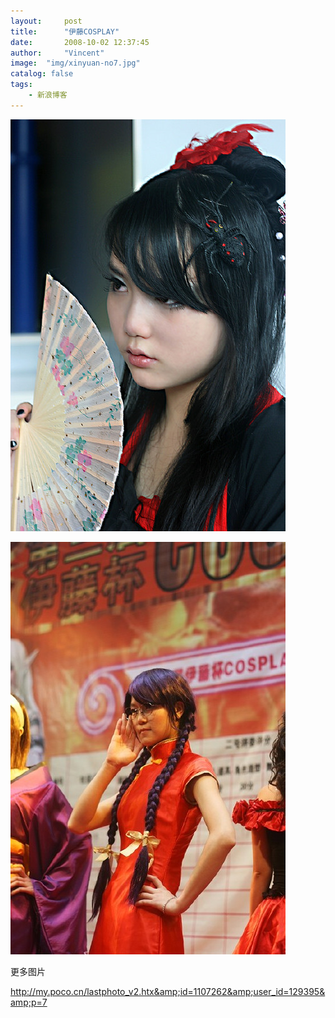 ```yaml
---
layout:     post
title:      "伊藤COSPLAY"
date:       2008-10-02 12:37:45
author:     "Vincent"
image:  "img/xinyuan-no7.jpg"
catalog: false
tags:
    - 新浪博客
---
```




![/img/sinablog/5a2ec7dfeda6ffa2285dc53d4b014c96.jpeg](/img/sinablog/5a2ec7dfeda6ffa2285dc53d4b014c96.jpeg)

![/img/sinablog/8c5b4a120698ebfa11543fee21799d17.jpeg](/img/sinablog/8c5b4a120698ebfa11543fee21799d17.jpeg)

更多图片

http://my.poco.cn/lastphoto_v2.htx&amp;id=1107262&amp;user_id=129395&amp;p=7



